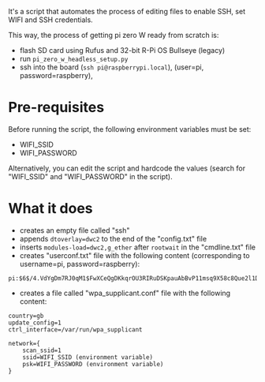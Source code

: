 
It's a script that automates the process of editing files to enable SSH, set WIFI and SSH credentials.

This way, the process of getting pi zero W ready from scratch is:
* flash SD card using Rufus and 32-bit R-Pi OS Bullseye (legacy)  
* run `pi_zero_w_headless_setup.py`  
* ssh into the board (`ssh pi@raspberrypi.local`), (user=pi, password=raspberry),   

# Pre-requisites
Before running the script, the following environment variables must be set:
* WIFI_SSID   
* WIFI_PASSWORD  

Alternatively, you can edit the script and hardcode the values (search for "WIFI_SSID" and "WIFI_PASSWORD" in the script).

# What it does
* creates an empty file called "ssh"  
* appends `dtoverlay=dwc2` to the end of the "config.txt" file  
* inserts `modules-load=dwc2,g_ether` after `rootwait` in the "cmdline.txt" file  
* creates "userconf.txt" file with the following content (corresponding to username=pi, password=raspberry):  
```
pi:$6$/4.VdYgDm7RJ0qM1$FwXCeQgDKkqrOU3RIRuDSKpauAbBvP11msq9X58c8Que2l1Dwq3vdJMgiZlQSbEXGaY5esVHGBNbCxKLVNqZW1
```
* creates a file called "wpa_supplicant.conf" file with the following content:  
```
country=gb
update_config=1
ctrl_interface=/var/run/wpa_supplicant

network={
    scan_ssid=1
    ssid=WIFI_SSID (environment variable)
    psk=WIFI_PASSWORD (environment variable)
}
```

